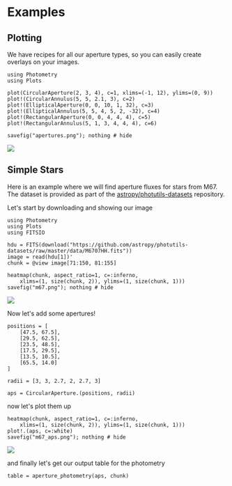 # Examples

## Plotting
We have recipes for all our aperture types, so you can easily create overlays on your images.

```@example plot
using Photometry
using Plots

plot(CircularAperture(2, 3, 4), c=1, xlims=(-1, 12), ylims=(0, 9))
plot!(CircularAnnulus(5, 5, 2.1, 3), c=2)
plot!(EllipticalAperture(0, 0, 10, 1, 32), c=3)
plot!(EllipticalAnnulus(5, 5, 4, 5, 2, -32), c=4)
plot!(RectangularAperture(0, 0, 4, 4, 4), c=5)
plot!(RectangularAnnulus(5, 1, 3, 4, 4, 4), c=6)

savefig("apertures.png"); nothing # hide
```

![](apertures.png)

## Simple Stars

Here is an example where we will find aperture fluxes for stars from M67. The dataset is provided as part of the [astropy/photutils-datasets](https://github.com/astropy/photutils-datasets) repository.

Let's start by downloading and showing our image

```@example stars
using Photometry
using Plots
using FITSIO

hdu = FITS(download("https://github.com/astropy/photutils-datasets/raw/master/data/M6707HH.fits"))
image = read(hdu[1])'
chunk = @view image[71:150, 81:155]

heatmap(chunk, aspect_ratio=1, c=:inferno,
    xlims=(1, size(chunk, 2)), ylims=(1, size(chunk, 1)))
savefig("m67.png"); nothing # hide
```

![](m67.png)

Now let's add some apertures!

```@example stars
positions = [
    [47.5, 67.5],
    [29.5, 62.5],
    [23.5, 48.5],
    [17.5, 29.5],
    [13.5, 10.5],
    [65.5, 14.0]
]

radii = [3, 3, 2.7, 2, 2.7, 3]

aps = CircularAperture.(positions, radii)
```

now let's plot them up

```@example stars
heatmap(chunk, aspect_ratio=1, c=:inferno,
    xlims=(1, size(chunk, 2)), ylims=(1, size(chunk, 1)))
plot!.(aps, c=:white)
savefig("m67_aps.png"); nothing # hide
```

![](m67_aps.png)

and finally let's get our output table for the photometry

```@example stars
table = aperture_photometry(aps, chunk)
```
